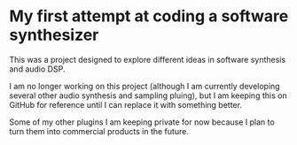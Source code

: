 # My first attempt at coding a software synthesizer

This was a project designed to explore different ideas in software synthesis and audio DSP. 

I am no longer working on this project (although I am currently developing several other
audio synthesis and sampling pluing), but I am keeping this on GitHub for reference until
I can replace it with something better.

Some of my other plugins I am keeping private for now because I plan to turn them into commercial
products in the future.
